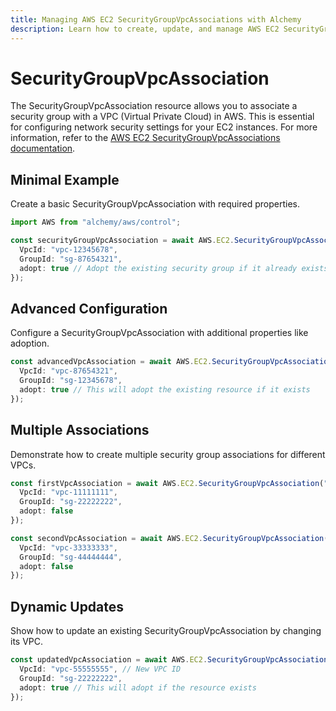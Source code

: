 ```yaml
---
title: Managing AWS EC2 SecurityGroupVpcAssociations with Alchemy
description: Learn how to create, update, and manage AWS EC2 SecurityGroupVpcAssociations using Alchemy Cloud Control.
---
```


# SecurityGroupVpcAssociation

The SecurityGroupVpcAssociation resource allows you to associate a security group with a VPC (Virtual Private Cloud) in AWS. This is essential for configuring network security settings for your EC2 instances. For more information, refer to the [AWS EC2 SecurityGroupVpcAssociations documentation](https://docs.aws.amazon.com/ec2/latest/userguide/).

## Minimal Example

Create a basic SecurityGroupVpcAssociation with required properties.

```ts
import AWS from "alchemy/aws/control";

const securityGroupVpcAssociation = await AWS.EC2.SecurityGroupVpcAssociation("myVpcAssociation", {
  VpcId: "vpc-12345678",
  GroupId: "sg-87654321",
  adopt: true // Adopt the existing security group if it already exists
});
```

## Advanced Configuration

Configure a SecurityGroupVpcAssociation with additional properties like adoption.

```ts
const advancedVpcAssociation = await AWS.EC2.SecurityGroupVpcAssociation("advancedVpcAssociation", {
  VpcId: "vpc-87654321",
  GroupId: "sg-12345678",
  adopt: true // This will adopt the existing resource if it exists
});
```

## Multiple Associations

Demonstrate how to create multiple security group associations for different VPCs.

```ts
const firstVpcAssociation = await AWS.EC2.SecurityGroupVpcAssociation("firstVpcAssociation", {
  VpcId: "vpc-11111111",
  GroupId: "sg-22222222",
  adopt: false
});

const secondVpcAssociation = await AWS.EC2.SecurityGroupVpcAssociation("secondVpcAssociation", {
  VpcId: "vpc-33333333",
  GroupId: "sg-44444444",
  adopt: false
});
```

## Dynamic Updates

Show how to update an existing SecurityGroupVpcAssociation by changing its VPC.

```ts
const updatedVpcAssociation = await AWS.EC2.SecurityGroupVpcAssociation("updatedVpcAssociation", {
  VpcId: "vpc-55555555", // New VPC ID
  GroupId: "sg-22222222",
  adopt: true // This will adopt if the resource exists
});
```